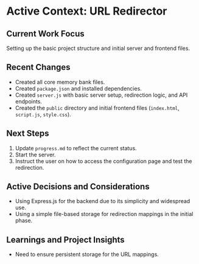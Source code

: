 # Active Context: URL Redirector

## Current Work Focus
Setting up the basic project structure and initial server and frontend files.

## Recent Changes
- Created all core memory bank files.
- Created `package.json` and installed dependencies.
- Created `server.js` with basic server setup, redirection logic, and API endpoints.
- Created the `public` directory and initial frontend files (`index.html`, `script.js`, `style.css`).

## Next Steps
1. Update `progress.md` to reflect the current status.
2. Start the server.
3. Instruct the user on how to access the configuration page and test the redirection.

## Active Decisions and Considerations
- Using Express.js for the backend due to its simplicity and widespread use.
- Using a simple file-based storage for redirection mappings in the initial phase.

## Learnings and Project Insights
- Need to ensure persistent storage for the URL mappings.

